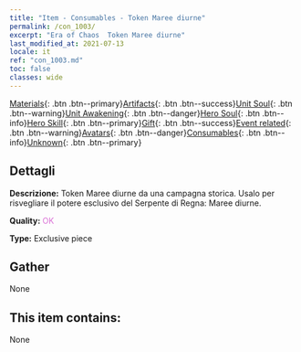 ```yaml
---
title: "Item - Consumables - Token Maree diurne"
permalink: /con_1003/
excerpt: "Era of Chaos  Token Maree diurne"
last_modified_at: 2021-07-13
locale: it
ref: "con_1003.md"
toc: false
classes: wide
---
```

 [Materials](/ItemsIT/){: .btn .btn--primary}[Artifacts](/ItemsIT/Artifacts/){: .btn .btn--success}[Unit Soul](/ItemsIT/UnitSoul/){: .btn .btn--warning}[Unit Awakening](/ItemsIT/UnitAwakening/){: .btn .btn--danger}[Hero Soul](/ItemsIT/HeroSoul/){: .btn .btn--info}[Hero Skill](/ItemsIT/HeroSkill/){: .btn .btn--primary}[Gift](/ItemsIT/Gift/){: .btn .btn--success}[Event related](/ItemsIT/Events/){: .btn .btn--warning}[Avatars](/ItemsIT/Avatars/){: .btn .btn--danger}[Consumables](/ItemsIT/Consumables/){: .btn .btn--info}[Unknown](/ItemsIT/Unknown/){: .btn .btn--primary}

## Dettagli
 **Descrizione:** Token Maree diurne da una campagna storica. Usalo per risvegliare il potere esclusivo del Serpente di Regna: Maree diurne.

 **Quality:** <span style="color: #DA70D6">OK</span>

 **Type:** Exclusive piece

## Gather

  None

## This item contains:

  None

